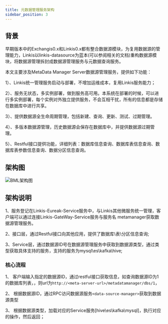 ```yaml
---
title: 元数据管理服务架构
sidebar_position: 3
---
```

## 背景

早期版本中的Exchangis0.x和Linkis0.x都有整合数据源模块，为复用数据源的管理能力，Linkis以linkis-datasource为蓝本(可以参阅相关的文档)重构数据源模块，将数据源管理拆封成数据源管理服务与元数据查询服务。

本文主要涉及MetaData Manager Server数据源管理服务，提供如下功能：

1）、Linkis统一管理服务启动与部署，不增加运维成本，复用Linkis服务能力；

2）、服务无状态，多实例部署，做到服务高可用。本系统在部署的时候，可以进行多实例部署，每个实例对外独立提供服务，不会互相干扰，所有的信息都是存储在数据库中进行共享。

3）、提供数据源全生命周期管理，包括新建、查询、更新、测试、过期管理。

4）、多版本数据源管理，历史数据源会保存在数据库中，并提供数据源过期管理。 

5）、Restful接口提供功能，详细列表：数据库信息查询、数据库表信息查询、数据库表参数信息查询、数据分区信息查询。

## 架构图

![BML架构图](/Images-zh/Architecture/datasource/meta-server.png)

## 架构说明

1、服务登记在Linkis-Eureak-Service服务中，与Linkis其他微服务统一管理，客户端可以通过连接Linkis-GateWay-Service服务与服务名 metamanager获取数据源管理服务。 

2、接口层，通过Restful接口向其他应用，提供了数据库\表\分区信息查询;

3、Service层，通过数据源ID号在数据源管理服务中获取到数据源类型，通过类型获取具体支持的服务，支持的服务为mysql\es\kafka\hive;

### 核心流程

1、 客户端输入指定的数据源ID，通过restful接口获取信息，如查询数据源ID为1的数据库列表，，则url为`http://<meta-server-url>/metadatamanager/dbs/1`，

2、 根据数据源ID，通过RPC访问数据源服务`<data-source-manager>`获取到数据源类型

3、 根据数据源类型，加载对应的Service服务[hive\es\kafka\mysql]，执行对应的操作，然后返回；